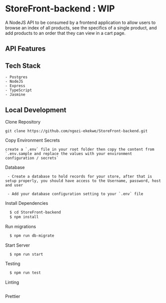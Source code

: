 # StoreFront-backend : WIP

A NodeJS API to be consumed by a frontend application to allow users to browse an index of all products, see the specifics of a single product, and add products to an order that they can view in a cart page.


## API Features

## Tech Stack
```
- Postgres
- NodeJS
- Express
- TypeScript
- Jasmine
```


## Local Development

Clone Repository
```
git clone https://github.com/ngozi-ekekwe/StoreFront-backend.git
```

Copy Environment Secrets
```
create a `.env` file in your root folder then copy the content from  `.env.sample and replace the values with your environment configuration / secrets`
```

Database

```
 - Create a database to hold records for your store, after that is setup properly, you should have access to the Username, password, host and user

 - Add your database configuration setting to your `.env` file
```

Install Dependencies

```sh
  $ cd StoreFront-backend
  $ npm install
```

Run migrations

```sh
  $ npm run db-migrate
```

Start Server
```sh
  $ npm run start
```

Testing

```sh
  $ npm run test
```

Linting
```

```

Prettier

```

```




